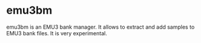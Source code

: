 # emu3bm
emu3bm is an EMU3 bank manager. It allows to extract and add samples to EMU3 bank files. It is very experimental.
